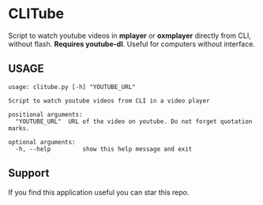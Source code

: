 # CLITube
Script to watch youtube videos in **mplayer** or **oxmplayer** directly from CLI, without flash. **Requires youtube-dl**.
Useful for computers without interface.

## USAGE
    usage: clitube.py [-h] "YOUTUBE_URL"
    
    Script to watch youtube videos from CLI in a video player
    
    positional arguments:
      "YOUTUBE_URL"  URL of the video on youtube. Do not forget quotation marks.
    
    optional arguments:
      -h, --help         show this help message and exit
	  
## Support
If you find this application useful you can star this repo.